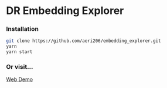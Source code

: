 # DR Embedding Explorer

### Installation

``` sh
git clone https://github.com/aeri206/embedding_explorer.git
yarn
yarn start
```

### Or visit...

[Web Demo](https://hyeonjeon.com/dr-explorer-demo/)
